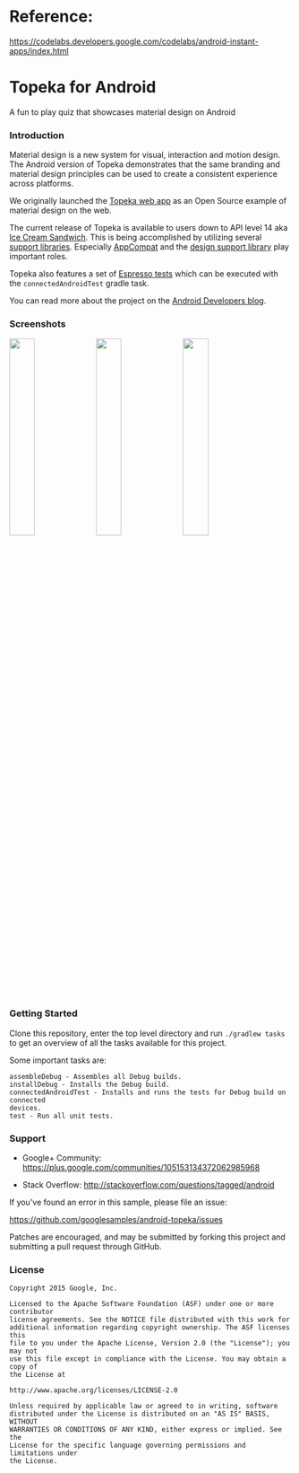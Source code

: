 # Reference:

https://codelabs.developers.google.com/codelabs/android-instant-apps/index.html


# Topeka for Android

A fun to play quiz that showcases material design on Android

### Introduction

Material design is a new system for visual, interaction and motion design.
The Android version of Topeka demonstrates that the same branding and material
design principles can be used to create a consistent experience across
platforms.

We originally launched the [Topeka web app](https://github.com/Polymer/topeka)
as an Open Source example of material design on the web.

The current release of Topeka is available to users down to API level 14 aka
[Ice Cream Sandwich](http://developer.android.com/about/versions/android-4.0.html).
This is being accomplished by utilizing several [support
libraries](https://developer.android.com/tools/support-library/index.html).
Especially
[AppCompat](https://developer.android.com/tools/support-library/features.html#v7-appcompat)
and the [design support
library](https://developer.android.com/tools/support-library/features.html#design)
play important roles.

Topeka also features a set of [Espresso
tests](http://google.github.io/android-testing-support-library) which can be
executed with the `connectedAndroidTest` gradle task.

You can read more about the project on the [Android Developers
blog](http://android-developers.blogspot.co.uk/2015/06/more-material-design-with-topeka-for_16.html).

### Screenshots

<img src="screenshots/categories.png" width="30%" />
<img src="screenshots/category_history.png" width="30%" />
<img src="screenshots/quiz_shakespeare.png" width="30%" />

### Getting Started

Clone this repository, enter the top level directory and run <code>./gradlew tasks</code>
to get an overview of all the tasks available for this project.

Some important tasks are:

```
assembleDebug - Assembles all Debug builds.
installDebug - Installs the Debug build.
connectedAndroidTest - Installs and runs the tests for Debug build on connected
devices.
test - Run all unit tests.
```

### Support

- Google+ Community: https://plus.google.com/communities/105153134372062985968

- Stack Overflow: http://stackoverflow.com/questions/tagged/android

If you've found an error in this sample, please file an issue:

https://github.com/googlesamples/android-topeka/issues

Patches are encouraged, and may be submitted by forking this project and
submitting a pull request through GitHub.

### License


```
Copyright 2015 Google, Inc.

Licensed to the Apache Software Foundation (ASF) under one or more contributor
license agreements. See the NOTICE file distributed with this work for
additional information regarding copyright ownership. The ASF licenses this
file to you under the Apache License, Version 2.0 (the "License"); you may not
use this file except in compliance with the License. You may obtain a copy of
the License at

http://www.apache.org/licenses/LICENSE-2.0

Unless required by applicable law or agreed to in writing, software
distributed under the License is distributed on an "AS IS" BASIS, WITHOUT
WARRANTIES OR CONDITIONS OF ANY KIND, either express or implied. See the
License for the specific language governing permissions and limitations under
the License.
```
